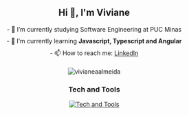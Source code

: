 <h2 align="center">Hi 👋, I'm Viviane</h2>

<div align="center" style="margin-bottom: 20px;">
  <p style="margin: 10px 0;">- 🔭 I’m currently studying Software Engineering at PUC Minas</p>
  <p style="margin: 10px 0;">- 🌱 I’m currently learning <strong>Javascript, Typescript and Angular</strong></p>
  <p style="margin: 10px 0;">- 📫 How to reach me: <a href="https://www.linkedin.com/in/viviane-andrade-de-almeida/">LinkedIn</a></p>
</div>

<p align="center">
  <img src="https://github-readme-stats.vercel.app/api/top-langs?username=vivianeaalmeida&show_icons=true&locale=en&layout=compact" alt="vivianeaalmeida" />
</p>

<h3 align="center">Tech and Tools</h3>

<p align="center">
  <a href="https://skillicons.dev">
    <img src="https://skillicons.dev/icons?i=aws,bootstrap,css,html,git,github,mongodb,mysql,nodejs" alt="Tech and Tools"/>
  </a>
</p>


